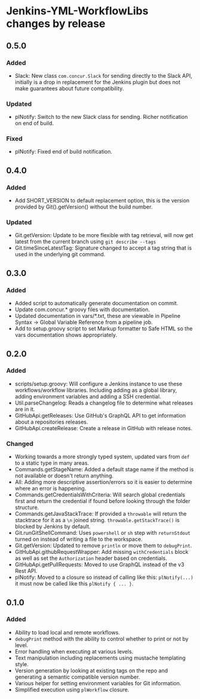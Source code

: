 # Jenkins-YML-WorkflowLibs changes by release

## 0.5.0

### Added

* Slack: New class `com.concur.Slack` for sending directly to the Slack API, initially is a drop in replacement for the Jenkins plugin but does not make guarantees about future compatibility.

### Updated

* plNotify: Switch to the new Slack class for sending. Richer notification on end of build.

### Fixed

* plNotify: Fixed end of build notification.

## 0.4.0

### Added

* Add SHORT_VERSION to default replacement option, this is the version provided by Git().getVersion() without the build number.

### Updated

* Git.getVersion: Update to be more flexible with tag retrieval, will now get latest from the current branch using `git describe --tags`
* Git.timeSinceLatestTag: Signature changed to accept a tag string that is used in the underlying git command.

## 0.3.0

### Added

* Added script to automatically generate documentation on commit.
* Update com.concur.* groovy files with documentation.
* Updated documentation in vars/*.txt, these are viewable in Pipeline Syntax -> Global Variable Reference from a pipeline job.
* Add to setup.groovy script to set Markup formatter to Safe HTML so the vars documentation shows appropriately.

## 0.2.0

### Added

* scripts/setup.groovy: Will configure a Jenkins instance to use these workflows/workflow libraries. Including adding as a global library, adding environment variables and adding a SSH credential.
* Util.parseChangelog: Reads a changelog file to determine what releases are in it.
* GitHubApi.getReleases: Use GitHub's GraphQL API to get information about a repositories releases.
* GitHubApi.createRelease: Create a release in GitHub with release notes.

### Changed

* Working towards a more strongly typed system, updated vars from `def` to a static type in many areas.
* Commands.getStageName: Added a default stage name if the method is not available or doesn't return anything.
* All: Adding more descriptive assertion/errors so it is easier to determine where an error is happening.
* Commands.getCredentialsWithCriteria: Will search global credentials first and return the credential if found before looking through the folder structure.
* Commands.getJavaStackTrace: If provided a `throwable` will return the stacktrace for it as a `\n` joined string. `throwable.getStackTrace()` is blocked by Jenkins by default.
* Git.runGitShellCommand: Uses `powershell` or `sh` step with `returnStdout` turned on instead of writing a file to the workspace.
* Git.getVersion: Updated to remove `println` or move them to `debugPrint`.
* GitHubApi.githubRequestWrapper: Add missing `withCredentials` block as well as set the `Authorization` header based on credentials.
* GitHubApi.getPullRequests: Moved to use GraphQL instead of the v3 Rest API.
* plNotify: Moved to a closure so instead of calling like this: `plNotify(...)` it must now be called like this `plNotify { ... }`.

## 0.1.0

### Added

* Ability to load local and remote workflows.
* `debugPrint` method with the ability to control whether to print or not by level.
* Error handling when executing at various levels.
* Text manipulation including replacements using mustache templating style.
* Version generation by looking at existing tags on the repo and generating a semantic compatible version number.
* Various helper for setting environment variables for Git information.
* Simplified execution using `plWorkflow` closure.
